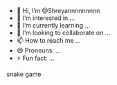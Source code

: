 - 👋 Hi, I’m @Shreyannnnnnnnn
- 👀 I’m interested in ...
- 🌱 I’m currently learning ...
- 💞️ I’m looking to collaborate on ...
- 📫 How to reach me ...
- 😄 Pronouns: ...
- ⚡ Fun fact: ...

<!---
Shreyannnnnnnnn/Shreyannnnnnnnn is a ✨ special ✨ repository because its `README.md` (this file) appears on your GitHub profile.
You can click the Preview link to take a look at your changes.
 ---> 
snake 
game 
